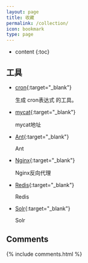 ```yaml
---
layout: page
title: 收藏
permalink: /collection/
icon: bookmark
type: page
---
```


* content
{:toc}

## 工具

* [cron](https://cron.qqe2.com/){:target="_blank"}

    生成 cron表达式 的工具。

* [mycat](http://dl.mycat.org.cn/){:target="_blank"}

    mycat地址

* [Ant](http://ant.apache.org//bindownload.cgi){:target="_blank"}

    Ant

* [Nginx](http://nginx.org/){:target="_blank"}

    Nginx反向代理

- [Redis](https://redis.io/){:target="_blank"}

    Redis

* [Solr](https://lucene.apache.org/solr/downloads.html){:target="_blank"}

    Solr

## Comments

{% include comments.html %}
